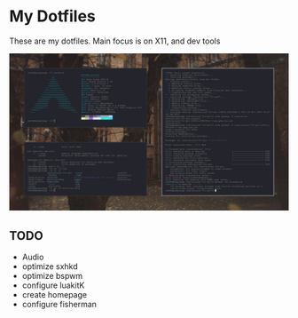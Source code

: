 # My Dotfiles
These are my dotfiles. Main focus is on X11, and dev tools

![current desktop](scrots/2022-11-18-105928_1920x1080_scrot.png)

## TODO
* Audio
* optimize sxhkd
* optimize bspwm
* configure luakitK
* create homepage
* configure fisherman
